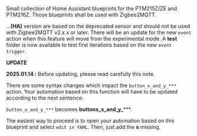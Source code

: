 Small collection of Home Assistant blueprints for the PTM215Z/ZE and PTM216Z. Those blueprints shall be used with Zigbee2MQTT.

...**(HA)** version are based on the deprecated sensor and should not be used with Zigbee2MQTT v2.x.x or later.
There will be an update for the new `event` action when this feature will move from the experimental mode. A **test** folder is now available to test first iterations based on the new `event trigger`.

**UPDATE**

**2025.01.14 :**
Before updating, please read carefully this note.

There are some syntax changes which impact the `button_x_and_y_***` action. Your automation based on this function will have to be updated according to the next sentence: 

`button_x_and_y_***` becomes **buttons_x_and_y_*****.

The easiest way to proceed is to open your automation based on this blueprint and select `edit in YAML`. Then, just add the **s** missing.
